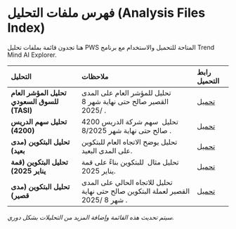 # فهرس ملفات التحليل (Analysis Files Index)

هنا تجدون قائمة بملفات تحليل PWS المتاحة للتحميل والاستخدام مع برنامج Trend Mind AI Explorer.

| التحليل | ملاحظات | رابط التحميل |
| :--- | :--- | :--- |
| **تحليل المؤشر العام للسوق السعودي (TASI)** | تحليل للمؤشر العام على المدى القصير صالح حتى نهاية شهر 8 /2025 . | [تحميل](TASI_SR.pws) |
| **تحليل سهم الدريس (4200)** | تحليل  سهم شركة الدريس 4200 صالح حتى نهاية شهر 8/2025 . | [تحميل](4200_SR.pws) |
| **تحليل البتكوين (مدى بعيد)** | تحليل يوضح الاتجاه العام للبتكوين على المدى البعيد. | [تحميل](BTC-USDT_Long_Term.pws) |
| **تحليل البتكوين (قمة يناير 2025)** | تحليل مثال  للبتكوين بناءً على قمة  يناير 2025. | [تحميل](BTC-USDT_2012025.pws) |
| **تحليل البتكوين (مدى قصير)** | تحليل للاتجاه الحالي على المدى القصير لعملة البتكوين صالح حتى نهاية شهر 8 /2025 . | [تحميل](BTC-USDT_Short_term.pws) |

*سيتم تحديث هذه القائمة وإضافة المزيد من التحليلات بشكل دوري.*
